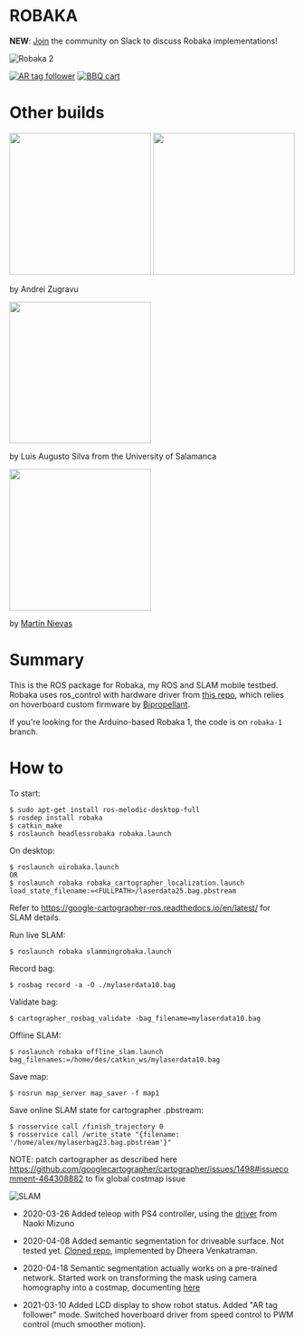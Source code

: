 # ROBAKA

**NEW**: [Join](https://join.slack.com/t/robaka/shared_invite/zt-q52yfvnl-IP0h~JDOmgh3VmJ7Hh69Jw) the community on Slack to discuss Robaka implementations!

![Robaka 2](doc/images/robaka2.png?raw=true "Robaka")

[![AR tag follower](https://img.youtube.com/vi/KP6Jw8Xr8P8/0.jpg)](https://www.youtube.com/watch?v=KP6Jw8Xr8P8)
[![BBQ cart](https://img.youtube.com/vi/KbH6WZnc5S4/0.jpg)](https://www.youtube.com/watch?v=KbH6WZnc5S4)

# Other builds
<img src="https://user-images.githubusercontent.com/4759630/119562465-a6777700-bda6-11eb-9cea-d42b2a17e24e.png" width=250/> <img src="https://user-images.githubusercontent.com/4759630/119562485-abd4c180-bda6-11eb-9c6d-9c8701da27c5.png" width=250/>

by Andrei Zugravu

<img src="https://user-images.githubusercontent.com/4759630/119561671-c490a780-bda5-11eb-85b5-7359e5abc6aa.png" width=250/>

by Luis Augusto Silva from the University of Salamanca

<img src="https://user-images.githubusercontent.com/4759630/119561313-4d5b1380-bda5-11eb-97ca-c91a708aff0d.png" width=250/>

by [Martin Nievas](https://github.com/MartinNievas)



# Summary

This is the ROS package for Robaka, my ROS and SLAM mobile testbed. Robaka uses ros_control with hardware driver from [this repo](https://github.com/alex-makarov/hoverboard-driver), which relies on hoverboard custom firmware by [Bipropellant](https://github.com/bipropellant).

If you're looking for the Arduino-based Robaka 1, the code is on `robaka-1` branch.

# How to

To start:
```
$ sudo apt-get install ros-melodic-desktop-full
$ rosdep install robaka
$ catkin_make
$ roslaunch headlessrobaka robaka.launch
```

On desktop:
```
$ roslaunch uirobaka.launch
OR
$ roslaunch robaka robaka_cartographer_localization.launch load_state_filename:=<FULLPATH>/laserdata25.bag.pbstream
```

Refer to  https://google-cartographer-ros.readthedocs.io/en/latest/ for SLAM details.

Run live SLAM:
```
$ roslaunch robaka slammingrobaka.launch
```

Record bag:
```
$ rosbag record -a -O ./mylaserdata10.bag
```

Validate bag:
```
$ cartographer_rosbag_validate -bag_filename=mylaserdata10.bag
```

Offline SLAM:
```
$ roslaunch robaka offline_slam.launch bag_filenames:=/home/des/catkin_ws/mylaserdata10.bag
```

Save map:
```
$ rosrun map_server map_saver -f map1
```

Save online SLAM state for cartographer .pbstream:
```
$ rosservice call /finish_trajectory 0
$ rosservice call /write_state "{filename: '/home/alex/mylaserbag23.bag.pbstream'}"
```

NOTE:
patch cartographer as described here https://github.com/googlecartographer/cartographer/issues/1498#issuecomment-464308882
to fix global costmap issue

![SLAM](doc/images/robaka2.gif?raw=true "Robaka")

* 2020-03-26
Added teleop with PS4 controller, using the [driver](http://wiki.ros.org/ds4_driver) from Naoki Mizuno

* 2020-04-08
Added semantic segmentation for driveable surface. Not tested yet. [Cloned repo](https://github.com/alex-makarov/ros-semantic-segmentation), implemented by Dheera Venkatraman.

* 2020-04-18
Semantic segmentation actually works on a pre-trained network. Started work on transforming the mask using camera homography into a costmap, documenting [here](doc/semantic-segmentation/README.md)

* 2021-03-10
Added LCD display to show robot status.
Added "AR tag follower" mode. 
Switched hoverboard driver from speed control to PWM control (much smoother motion).



